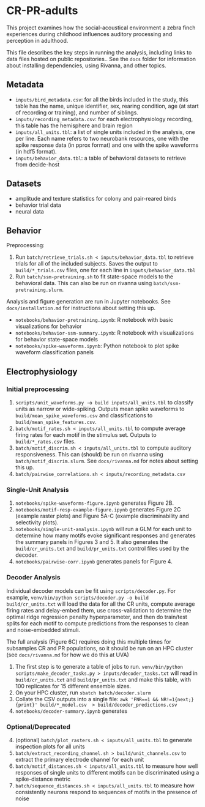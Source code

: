 # CR-PR-adults

This project examines how the social-acoustical environment a zebra finch
experiences during childhood influences auditory processing and perception in
adulthood.

This file describes the key steps in running the analysis, including links to
data files hosted on public repositories.. See the `docs` folder for information
about installing dependencies, using Rivanna, and other topics.

## Metadata

- `inputs/bird_metadata.csv`: for all the birds included in the study, this table has the name, unique identifier, sex, rearing condition, age (at start of recording or training), and number of siblings.
- `inputs/recording_metadata.csv`: for each electrophysiology recording, this table has the hemisphere and brain region
- `inputs/all_units.tbl`: a list of single units included in the analysis, one per line. Each name refers to two neurobank resources, one with the spike response data (in pprox format) and one with the spike waveforms (in hdf5 format).
- `inputs/behavior_data.tbl`: a table of behavioral datasets to retrieve from decide-host

## Datasets

- amplitude and texture statistics for colony and pair-reared birds
- behavior trial data
- neural data


## Behavior

Preprocessing:

1. Run `batch/retrieve_trials.sh < inputs/behavior_data.tbl` to retrieve trials for all of the included subjects. Saves the output to `build/*_trials.csv` files, one for each line in `inputs/behavior_data.tbl`
2. Run `batch/ssm-pretraining.sh` to fit state-space models to the behavioral data. This can also be run on rivanna using `batch/ssm-pretraining.slurm`.

Analysis and figure generation are run in Jupyter notebooks. See `docs/installation.md` for instructions about setting this up.

- `notebooks/behavior-pretraining.ipynb`: R notebook with basic visualizations for behavior
- `notebooks/behavior-ssm-summary.ipynb`: R notebook with visualizations for behavior state-space models
- `notebooks/spike-waveforms.ipynb`: Python notebook to plot spike waveform classification panels

## Electrophysiology

### Initial preprocessing

1. `scripts/unit_waveforms.py -o build inputs/all_units.tbl` to classify units as narrow or wide-spiking. Outputs mean spike waveforms to `build/mean_spike_waveforms.csv` and classifications to `build/mean_spike_features.csv`.
2. `batch/motif_rates.sh < inputs/all_units.tbl` to compute average firing rates for each motif in the stimulus set. Outputs to `build/*_rates.csv` files.
3. `batch/motif_discrim.sh < inputs/all_units.tbl` to compute auditory responsiveness. This can (should) be run on rivanna using `batch/motif_discrim.slurm`. See `docs/rivanna.md` for notes about setting this up.
4. `batch/pairwise_correlations.sh < inputs/recording_metadata.csv`

### Single-Unit Analysis

1. `notebooks/spike-waveforms-figure.ipynb` generates Figure 2B. 
2. `notebooks/motif-resp-example-figure.ipynb` generates Figure 2C (example raster plots) and Figure 5A-C (example discriminability and selectivity plots).
3. `notebooks/single-unit-analysis.ipynb` will run a GLM for each unit to determine how many motifs evoke significant responses and generates the summary panels in Figures 3 and 5. It also generates the `build/cr_units.txt` and `build/pr_units.txt` control files used by the decoder.
4. `notebooks/pairwise-corr.ipynb` generates panels for Figure 4.

### Decoder Analysis

Individual decoder models can be fit using `scripts/decoder.py`. For example, `venv/bin/python scripts/decoder.py -o build build/cr_units.txt` will load the data for all the CR units, compute average firing rates and delay-embed them, use cross-validation to determine the optimal ridge regression penalty hyperparameter, and then do train/test splits for each motif to compute predictions from the responses to clean and noise-embedded stimuli.

The full analysis (Figure 6C) requires doing this multiple times for subsamples CR and PR populations, so it should be run on an HPC cluster (see `docs/rivanna.md` for how we do this at UVA)

1. The first step is to generate a table of jobs to run. `venv/bin/python scripts/make_decoder_tasks.py > inputs/decoder_tasks.txt` will read in `build/cr_units.txt` and `build/pr_units.txt` and make this table, with 100 replicates for 15 different ensemble sizes.
2. On your HPC cluster, run `sbatch batch/decoder.slurm`
3. Collate the CSV outputs into a single file: `awk 'FNR==1 && NR!=1{next;}{print}' build/*_model.csv  > build/decoder_predictions.csv`
4. `notebooks/decoder-summary.ipynb` generates 


### Optional/Deprecated

4. (optional) `batch/plot_rasters.sh < inputs/all_units.tbl` to generate inspection plots for all units
3. `batch/extract_recording_channel.sh > build/unit_channels.csv` to extract the primary electrode channel for each unit
5. `batch/motif_distances.sh < inputs/all_units.tbl` to measure how well responses of single units to different motifs can be discriminated using a spike-distance metric
6. `batch/sequence_distances.sh < inputs/all_units.tbl` to measure how consistently neurons respond to sequences of motifs in the presence of noise
